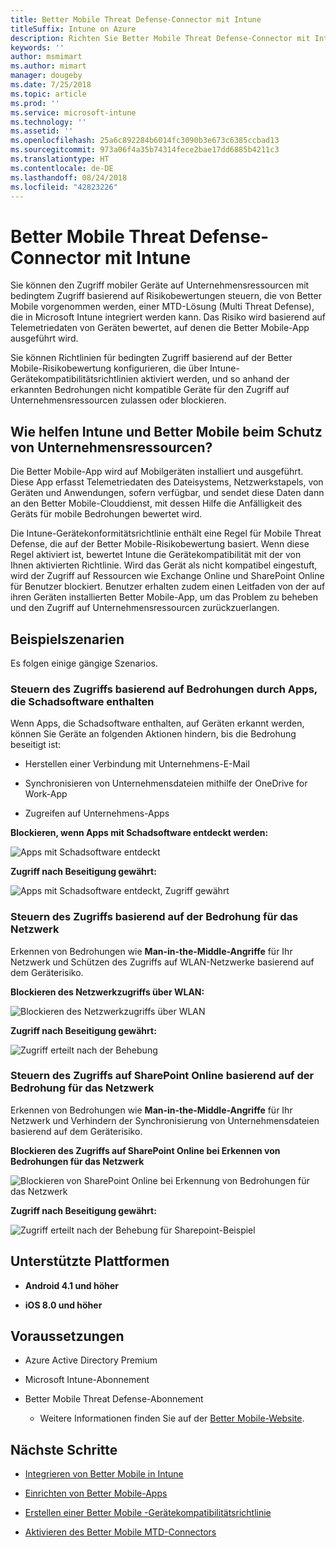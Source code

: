 ```yaml
---
title: Better Mobile Threat Defense-Connector mit Intune
titleSuffix: Intune on Azure
description: Richten Sie Better Mobile Threat Defense-Connector mit Intune ein.
keywords: ''
author: msmimart
ms.author: mimart
manager: dougeby
ms.date: 7/25/2018
ms.topic: article
ms.prod: ''
ms.service: microsoft-intune
ms.technology: ''
ms.assetid: ''
ms.openlocfilehash: 25a6c892284b6014fc3090b3e673c6385ccbad13
ms.sourcegitcommit: 973a06f4a35b74314fece2bae17dd6885b4211c3
ms.translationtype: HT
ms.contentlocale: de-DE
ms.lasthandoff: 08/24/2018
ms.locfileid: "42823226"
---
```

# <a name="better-mobile-threat-defense-connector-with-intune"></a>Better Mobile Threat Defense-Connector mit Intune

Sie können den Zugriff mobiler Geräte auf Unternehmensressourcen mit bedingtem Zugriff basierend auf Risikobewertungen steuern, die von Better Mobile vorgenommen werden, einer MTD-Lösung (Multi Threat Defense), die in Microsoft Intune integriert werden kann. Das Risiko wird basierend auf Telemetriedaten von Geräten bewertet, auf denen die Better Mobile-App ausgeführt wird.

Sie können Richtlinien für bedingten Zugriff basierend auf der Better Mobile-Risikobewertung konfigurieren, die über Intune-Gerätekompatibilitätsrichtlinien aktiviert werden, und so anhand der erkannten Bedrohungen nicht kompatible Geräte für den Zugriff auf Unternehmensressourcen zulassen oder blockieren.

## <a name="how-do-intune-and-better-mobile-help-protect-your-company-resources"></a>Wie helfen Intune und Better Mobile beim Schutz von Unternehmensressourcen?

Die Better Mobile-App wird auf Mobilgeräten installiert und ausgeführt. Diese App erfasst Telemetriedaten des Dateisystems, Netzwerkstapels, von Geräten und Anwendungen, sofern verfügbar, und sendet diese Daten dann an den Better Mobile-Clouddienst, mit dessen Hilfe die Anfälligkeit des Geräts für mobile Bedrohungen bewertet wird.

Die Intune-Gerätekonformitätsrichtlinie enthält eine Regel für Mobile Threat Defense, die auf der Better Mobile-Risikobewertung basiert. Wenn diese Regel aktiviert ist, bewertet Intune die Gerätekompatibilität mit der von Ihnen aktivierten Richtlinie. Wird das Gerät als nicht kompatibel eingestuft, wird der Zugriff auf Ressourcen wie Exchange Online und SharePoint Online für Benutzer blockiert. Benutzer erhalten zudem einen Leitfaden von der auf ihren Geräten installierten Better Mobile-App, um das Problem zu beheben und den Zugriff auf Unternehmensressourcen zurückzuerlangen.

## <a name="sample-scenarios"></a>Beispielszenarien

Es folgen einige gängige Szenarios.

### <a name="control-access-based-on-threats-from-malicious-apps"></a>Steuern des Zugriffs basierend auf Bedrohungen durch Apps, die Schadsoftware enthalten

Wenn Apps, die Schadsoftware enthalten, auf Geräten erkannt werden, können Sie Geräte an folgenden Aktionen hindern, bis die Bedrohung beseitigt ist:

-   Herstellen einer Verbindung mit Unternehmens-E-Mail

-   Synchronisieren von Unternehmensdateien mithilfe der OneDrive for Work-App

-   Zugreifen auf Unternehmens-Apps

**Blockieren, wenn Apps mit Schadsoftware entdeckt werden:**

![Apps mit Schadsoftware entdeckt](./media/better_mobile_maliciousapps_blocked.png)

**Zugriff nach Beseitigung gewährt:**

![Apps mit Schadsoftware entdeckt, Zugriff gewährt](./media/better_mobile_maliciousapps_unblocked.png)

### <a name="control-access-based-on-threat-to-network"></a>Steuern des Zugriffs basierend auf der Bedrohung für das Netzwerk

Erkennen von Bedrohungen wie **Man-in-the-Middle-Angriffe** für Ihr Netzwerk und Schützen des Zugriffs auf WLAN-Netzwerke basierend auf dem Geräterisiko.

**Blockieren des Netzwerkzugriffs über WLAN:**

![Blockieren des Netzwerkzugriffs über WLAN](./media/better_mobile_network_wifi_blocked.png)

**Zugriff nach Beseitigung gewährt:**

![Zugriff erteilt nach der Behebung](./media/better_mobile_network_wifi_unblocked.png)

### <a name="control-access-to-sharepoint-online-based-on-threat-to-network"></a>Steuern des Zugriffs auf SharePoint Online basierend auf der Bedrohung für das Netzwerk

Erkennen von Bedrohungen wie **Man-in-the-Middle-Angriffe** für Ihr Netzwerk und Verhindern der Synchronisierung von Unternehmensdateien basierend auf dem Geräterisiko.

**Blockieren des Zugriffs auf SharePoint Online bei Erkennen von Bedrohungen für das Netzwerk**

![Blockieren von SharePoint Online bei Erkennung von Bedrohungen für das Netzwerk](./media/better_mobile_network_spo_blocked.png)

**Zugriff nach Beseitigung gewährt:**

![Zugriff erteilt nach der Behebung für Sharepoint-Beispiel](./media/better_mobile_network_spo_unblocked.png)

## <a name="supported-platforms"></a>Unterstützte Plattformen

-   **Android 4.1 und höher**

-   **iOS 8.0 und höher**

## <a name="prerequisites"></a>Voraussetzungen

-   Azure Active Directory Premium

-   Microsoft Intune-Abonnement

-   Better Mobile Threat Defense-Abonnement

    -   Weitere Informationen finden Sie auf der [Better Mobile-Website](https://www.better.mobi/).

## <a name="next-steps"></a>Nächste Schritte

- [Integrieren von Better Mobile in Intune](better-mobile-mtd-connector-integration.md)

- [Einrichten von Better Mobile-Apps](mtd-apps-ios-app-configuration-policy-add-assign.md)

- [Erstellen einer Better Mobile -Gerätekompatibilitätsrichtlinie](mtd-device-compliance-policy-create.md)

- [Aktivieren des Better Mobile MTD-Connectors](mtd-connector-enable.md)